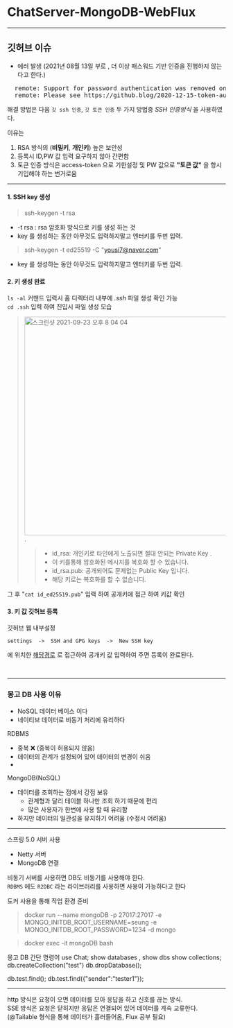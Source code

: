# ChatServer-MongoDB-WebFlux
___

## 깃허브 이슈
- 에러 발생  (2021년 08월 13일 부로 , 더 이상 패스워드 기반 인증을 진행하지 않는다고 한다.)

<pre>
  remote: Support for password authentication was removed on August 13, 2021. Please use a personal access token instead.
  remote: Please see https://github.blog/2020-12-15-token-authentication-requirements-for-git-operations/ for more information.
</pre>

해결 방법은 다음 `깃 ssh 인증`, `깃 토큰 인증` 두 가지 방법중 *SSH 인증방식* 을 사용하였다.

이유는 
1. RSA 방식의 (**비밀키**, **개인키**) 높은 보안성 
2. 등록시 ID,PW 값 입력 요구하지 않아 간편함
3. 토큰 인증 방식은 access-token 으로 기한설정 및 PW 값으로 **"토큰 값"** 을 항시 기입해야 하는 번거로움 

---
#### 1. SSH key 생성
>    ssh-keygen -t rsa  
* -t rsa : rsa 암호화 방식으로 키를 생성 하는 것 
* key 를 생성하는 동안 아무것도 입력하지말고 엔터키를 두번 입력.
<!---->
>    ssh-keygen -t ed25519 -C "yousi7@naver.com"
* key 를 생성하는 동안 아무것도 입력하지말고 엔터키를 두번 입력.
 
#### 2. 키 생성 완료
`ls -al` 커맨드 입력시 홈 디렉터리 내부에 *.ssh* 파일 생성 확인 가능  
`cd .ssh` 입력 하여 진입시 파일 생성 모습 

> <img width="504" alt="스크린샷 2021-09-23 오후 8 04 04" src="https://user-images.githubusercontent.com/79305451/134496563-5467a10c-43ce-4cb9-bae3-5ca5eaaab411.png">.   
>> * id_rsa: 개인키로 타인에게 노출되면 절대 안되는 Private Key .  
>> * 이 키를통해 암호화된 메시지를 복호화 할 수 있습니다.
>> * id_rsa.pub: 공개되어도 문제없는 Public Key 입니다.
>> * 해당 키로는 복호화를 할 수 없습니다.
 
그 후 "`cat id_ed25519.pub`" 입력 하여 공개키에 접근 하여 키값 확인
    
#### 3. 키 값 **깃허브** 등록
깃허브 웹 내부설정

    settings  ->  SSH and GPG keys  ->  New SSH key
에 위치한 [해당경로](https://github.com/settings/keys) 로 접근하여 공개키 값 입력하여 주면 등록이 완료된다.

<br/>

___

### 몽고 DB 사용 이유

- NoSQL 데이터 베이스 이다
- 네이티브 데이터로 비동기 처리에 유리하다

RDBMS
- 중복 ❌ (중복이 허용되지 않음)
- 데이터의 관계가 설정되어 있어 데이터의 변경이 쉬움
- 


MongoDB(NoSQL)
- 데이터를 조회하는 점에서 강점 보유
  - 관계형과 달리 테이블 하나만 조회 하기 때문에 편리
  - 많은 사용자가 한번에 사용 할 때 유리함
- 하지만 데이터의 일관성을 유지하기 어려움 (수정시 어려움)

---

스프링 5.0 서버 사용  
- Netty 서버 
- MongoDB 연결  

비동기 서버를 사용하면 DB도 비동기를 사용해야 한다.  
`RDBMS` 에도 `R2DBC` 라는 라이브러리를 사용하면 사용이 가능하다고 한다

도커 사용을 통해 작업 환경 준비
> docker run --name mongoDB -p 27017:27017 -e MONGO_INITDB_ROOT_USERNAME=seung -e MONGO_INITDB_ROOT_PASSWORD=1234 -d mongo

> docker exec -it mongoDB bash

몽고 DB 간단 명령어
use Chat;
show databases , show dbs
show collections;
db.createCollection("test")
db.dropDatabase();

db.test.find();
db.test.find({"sender":"tester1"});


---

http 방식은 요청이 오면 데이터를 모아 응답을 하고 신호를 끊는 방식.    
SSE 방식은 요청은 닫히지만 응답은 연결되어 있어 데이터를 계속 교류한다. (@Tailable 형식을 통해 데이터가 흘러들어옴, Flux 공부 필요) 

